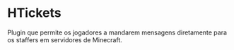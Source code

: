 # HTickets
Plugin que permite os jogadores a mandarem mensagens diretamente para os staffers em servidores de Minecraft.
